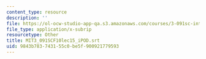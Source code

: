 ```yaml
---
content_type: resource
description: ''
file: https://ol-ocw-studio-app-qa.s3.amazonaws.com/courses/3-091sc-introduction-to-solid-state-chemistry-fall-2010/9843b783743155c0be5f900921779593_MIT3_091SCF10lec15_iPOD.vtt
file_type: application/x-subrip
resourcetype: Other
title: MIT3_091SCF10lec15_iPOD.srt
uid: 9843b783-7431-55c0-be5f-900921779593
---
```

